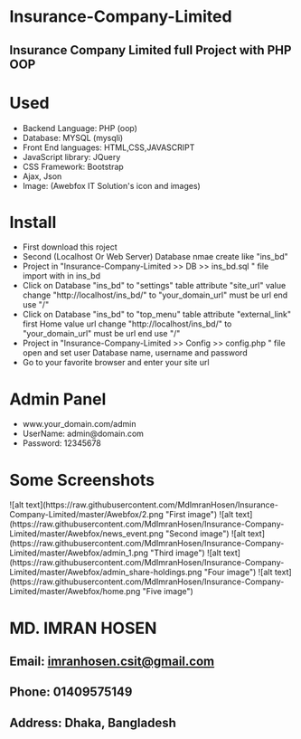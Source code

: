# Insurance-Company-Limited
## Insurance Company Limited full Project with PHP OOP

<h1> Used </h1>
<ul> 
  <li> Backend Language: PHP (oop)</li>
  <li> Database: MYSQL (mysqli) </li>
  <li> Front End languages: HTML,CSS,JAVASCRIPT </li>
  <li> JavaScript library: JQuery </li>
  <li> CSS Framework: Bootstrap </li>
  <li> Ajax, Json </li>
  <li>Image: (Awebfox IT Solution's icon and images) </li>
</ul>

<h1>Install</h1>
<ul>
 <li> First download this roject </li>
 <li> Second (Localhost Or Web Server) Database nmae create like "ins_bd" </li>
 <li> Project in "Insurance-Company-Limited >> DB >> ins_bd.sql " file import with in ins_bd </li>
 <li> Click on Database "ins_bd" to "settings" table attribute "site_url" value change "http://localhost/ins_bd/" to "your_domain_url" must be url end use "/"  </li>
 <li> Click on Database "ins_bd" to "top_menu" table attribute "external_link" first Home value url change "http://localhost/ins_bd/" to "your_domain_url" must be url end use "/"  </li>
 <li> Project in "Insurance-Company-Limited >> Config >> config.php " file open and set user Database name, username and password </li>
 <li> Go to your favorite browser and enter your site url  </li> 
</ul>

<h1> Admin Panel </h1>
<ul>
 <li> www.your_domain.com/admin </li>
 <li> UserName: admin@domain.com </li>
 <li> Password: 12345678 </li>
</ul>
<h1> Some Screenshots </h1>
![alt text](https://raw.githubusercontent.com/MdImranHosen/Insurance-Company-Limited/master/Awebfox/2.png "First image")
![alt text](https://raw.githubusercontent.com/MdImranHosen/Insurance-Company-Limited/master/Awebfox/news_event.png "Second image")
![alt text](https://raw.githubusercontent.com/MdImranHosen/Insurance-Company-Limited/master/Awebfox/admin_1.png "Third image")
![alt text](https://raw.githubusercontent.com/MdImranHosen/Insurance-Company-Limited/master/Awebfox/admin_share-holdings.png "Four image")
![alt text](https://raw.githubusercontent.com/MdImranHosen/Insurance-Company-Limited/master/Awebfox/home.png "Five image")

# MD. IMRAN HOSEN
## Email: imranhosen.csit@gmail.com
## Phone: 01409575149
## Address: Dhaka, Bangladesh

